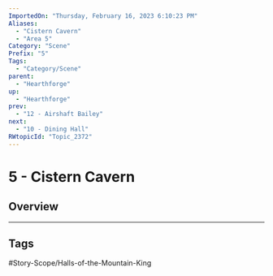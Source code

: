 ```yaml
---
ImportedOn: "Thursday, February 16, 2023 6:10:23 PM"
Aliases:
  - "Cistern Cavern"
  - "Area 5"
Category: "Scene"
Prefix: "5"
Tags:
  - "Category/Scene"
parent:
  - "Hearthforge"
up:
  - "Hearthforge"
prev:
  - "12 - Airshaft Bailey"
next:
  - "10 - Dining Hall"
RWtopicId: "Topic_2372"
---
```

# 5 - Cistern Cavern
## Overview

---
## Tags
#Story-Scope/Halls-of-the-Mountain-King


